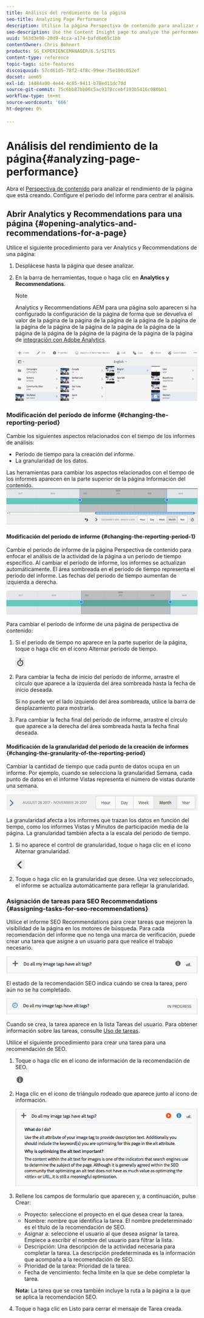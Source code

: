 ```yaml
---
title: Análisis del rendimiento de la página
seo-title: Analyzing Page Performance
description: Utilice la página Perspectiva de contenido para analizar el rendimiento de la página que está creando
seo-description: Use the Content Insight page to analyze the performance of the page that you are authoring
uuid: 563d3e98-20d9-4cca-a174-bafd6e65c1bb
contentOwner: Chris Bohnert
products: SG_EXPERIENCEMANAGER/6.5/SITES
content-type: reference
topic-tags: site-features
discoiquuid: 57cd61d5-78f2-4f8c-99ee-75e100c052ef
docset: aem65
exl-id: 14484a90-4e44-4c85-9411-b78ed11dc70d
source-git-commit: 75c6bb87bb06c5ac9378ccebf193b5416c080bb1
workflow-type: tm+mt
source-wordcount: '666'
ht-degree: 0%

---
```


# Análisis del rendimiento de la página{#analyzing-page-performance}

Abra el [Perspectiva de contenido](/help/sites-authoring/content-insights.md) para analizar el rendimiento de la página que está creando. Configure el periodo del informe para centrar el análisis.

## Abrir Analytics y Recommendations para una página {#opening-analytics-and-recommendations-for-a-page}

Utilice el siguiente procedimiento para ver Analytics y Recommendations de una página:

1. Desplácese hasta la página que desee analizar.
1. En la barra de herramientas, toque o haga clic en **Analytics y Recommendations**.

   >[!NOTE]
   >
   >Analytics y Recommendations AEM para una página solo aparecen si ha configurado la configuración de la página de forma que se devuelva el valor de la página de la página de la página de la página de la página de la página de la página de la página de la página de la página de la página de la página de la página de la página de la página de la página de [integración con Adobe Analytics](/help/sites-administering/adobeanalytics-connect.md).

   ![screen-shot_2019-03-05at115319](assets/screen-shot_2019-03-05at115319.png)

### Modificación del período de informe {#changing-the-reporting-period}

Cambie los siguientes aspectos relacionados con el tiempo de los informes de análisis:

* Período de tiempo para la creación del informe.
* La granularidad de los datos.

Las herramientas para cambiar los aspectos relacionados con el tiempo de los informes aparecen en la parte superior de la página Información del contenido. ![chlimage_1-126](assets/chlimage_1-126.png)

#### Modificación del período de informe {#changing-the-reporting-period-1}

Cambie el periodo de informe de la página Perspectiva de contenido para enfocar el análisis de la actividad de la página a un periodo de tiempo específico. Al cambiar el período de informe, los informes se actualizan automáticamente. El área sombreada en el periodo de tiempo representa el periodo del informe. Las fechas del periodo de tiempo aumentan de izquierda a derecha.

![chlimage_1-127](assets/chlimage_1-127.png)

Para cambiar el período de informe de una página de perspectiva de contenido:

1. Si el periodo de tiempo no aparece en la parte superior de la página, toque o haga clic en el icono Alternar periodo de tiempo.

   ![Alternar intervalo](do-not-localize/chlimage_1-22.png)

1. Para cambiar la fecha de inicio del período de informe, arrastre el círculo que aparece a la izquierda del área sombreada hasta la fecha de inicio deseada.

   Si no puede ver el lado izquierdo del área sombreada, utilice la barra de desplazamiento para mostrarla.

1. Para cambiar la fecha final del período de informe, arrastre el círculo que aparece a la derecha del área sombreada hasta la fecha final deseada.

#### Modificación de la granularidad del periodo de la creación de informes {#changing-the-granularity-of-the-reporting-period}

Cambiar la cantidad de tiempo que cada punto de datos ocupa en un informe. Por ejemplo, cuando se selecciona la granularidad Semana, cada punto de datos en el informe Vistas representa el número de vistas durante una semana.

![screen_shot_2017-11-29at141001](assets/screen_shot_2017-11-29at141001.png)

La granularidad afecta a los informes que trazan los datos en función del tiempo, como los informes Vistas y Minutos de participación media de la página. La granularidad también afecta a la escala del periodo de tiempo.

1. Si no aparece el control de granularidad, toque o haga clic en el icono Alternar granularidad.

   ![chlimage_1-128](assets/chlimage_1-128.png)

1. Toque o haga clic en la granularidad que desee. Una vez seleccionado, el informe se actualiza automáticamente para reflejar la granularidad.

### Asignación de tareas para SEO Recommendations {#assigning-tasks-for-seo-recommendations}

Utilice el informe SEO Recommendations para crear tareas que mejoren la visibilidad de la página en los motores de búsqueda. Para cada recomendación del informe que no tenga una marca de verificación, puede crear una tarea que asigne a un usuario para que realice el trabajo necesario.

![chlimage_1-129](assets/chlimage_1-129.png)

El estado de la recomendación SEO indica cuándo se crea la tarea, pero aún no se ha completado.

![chlimage_1-130](assets/chlimage_1-130.png)

Cuando se crea, la tarea aparece en la lista Tareas del usuario. Para obtener información sobre las tareas, consulte [Uso de tareas](/help/sites-authoring/task-content.md).

Utilice el siguiente procedimiento para crear una tarea para una recomendación de SEO.

1. Toque o haga clic en el icono de información de la recomendación de SEO.

   ![Icono de información](do-not-localize/chlimage_1-23.png)

1. Haga clic en el icono de triángulo rodeado que aparece junto al icono de información.

   ![chlimage_1-131](assets/chlimage_1-131.png)

1. Rellene los campos de formulario que aparecen y, a continuación, pulse Crear:

   * Proyecto: seleccione el proyecto en el que desea crear la tarea.
   * Nombre: nombre que identifica la tarea. El nombre predeterminado es el título de la recomendación de SEO.
   * Asignar a: seleccione el usuario al que desea asignar la tarea. Empiece a escribir el nombre del usuario para filtrar la lista.
   * Descripción: Una descripción de la actividad necesaria para completar la tarea. La descripción predeterminada es la información que acompaña a la recomendación de SEO.
   * Prioridad de la tarea: Prioridad de la tarea.
   * Fecha de vencimiento: fecha límite en la que se debe completar la tarea.

   **Nota:** La tarea que se crea también incluye la ruta a la página a la que se aplica la recomendación SEO.

1. Toque o haga clic en Listo para cerrar el mensaje de Tarea creada.
